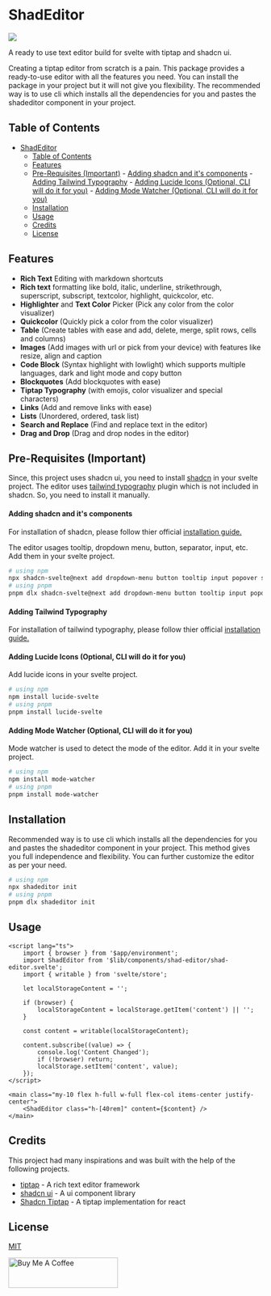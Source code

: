 # ShadEditor
<img src="https://waka-api.dev-tsuzat.workers.dev/ShadEditor" />

A ready to use text editor build for svelte with tiptap and shadcn ui.

Creating a tiptap editor from scratch is a pain. This package provides a ready-to-use editor with all the features you need. You can install the package in your project but it will not give you flexibility. The recommended way is to use cli which installs all the dependencies for you and pastes the shadeditor component in your project.

## Table of Contents

- [ShadEditor](#shadeditor)
	- [Table of Contents](#table-of-contents)
	- [Features](#features)
	- [Pre-Requisites (Important)](#pre-requisites-important)
			- [Adding shadcn and it's components](#adding-shadcn-and-its-components)
			- [Adding Tailwind Typography](#adding-tailwind-typography)
			- [Adding Lucide Icons (Optional, CLI will do it for you)](#adding-lucide-icons-optional-cli-will-do-it-for-you)
			- [Adding Mode Watcher (Optional, CLI will do it for you)](#adding-mode-watcher-optional-cli-will-do-it-for-you)
	- [Installation](#installation)
	- [Usage](#usage)
	- [Credits](#credits)
	- [License](#license)

## Features

- **Rich Text** Editing with markdown shortcuts
- **Rich text** formatting like bold, italic, underline, strikethrough, superscript, subscript, textcolor, highlight, quickcolor, etc.
- **Highlighter** and **Text Color** Picker (Pick any color from the color visualizer)
- **Quickcolor** (Quickly pick a color from the color visualizer)
- **Table** (Create tables with ease and add, delete, merge, split rows, cells and columns)
- **Images** (Add images with url or pick from your device) with features like resize, align and caption
- **Code Block** (Syntax highlight with lowlight) which supports multiple languages, dark and light mode and copy button
- **Blockquotes** (Add blockquotes with ease)
- **Tiptap Typography** (with emojis, color visualizer and special characters)
- **Links** (Add and remove links with ease)
- **Lists** (Unordered, ordered, task list)
- **Search and Replace** (Find and replace text in the editor)
- **Drag and Drop** (Drag and drop nodes in the editor)

## Pre-Requisites (Important)

Since, this project uses shadcn ui, you need to install [shadcn](https://www.shadcn-svelte.com/) in your svelte project. The editor uses [tailwind typography](https://github.com/tailwindlabs/tailwindcss-typography) plugin which is not included in shadcn. So, you need to install it manually.

#### Adding shadcn and it's components

For installation of shadcn, please follow thier official [installation guide.](https://next.shadcn-svelte.com/docs/installation)

The editor usages tooltip, dropdown menu, button, separator, input, etc. Add them in your svelte project.

```bash
# using npm
npx shadcn-svelte@next add dropdown-menu button tooltip input popover separator
# using pnpm
pnpm dlx shadcn-svelte@next add dropdown-menu button tooltip input popover separator
```

#### Adding Tailwind Typography

For installation of tailwind typography, please follow thier official [installation guide.](https://github.com/tailwindlabs/tailwindcss-typography?tab=readme-ov-file#installation)

#### Adding Lucide Icons (Optional, CLI will do it for you)

Add lucide icons in your svelte project.

```bash
# using npm
npm install lucide-svelte
# using pnpm
pnpm install lucide-svelte
```

#### Adding Mode Watcher (Optional, CLI will do it for you)

Mode watcher is used to detect the mode of the editor. Add it in your svelte project.

```bash
# using npm
npm install mode-watcher
# using pnpm
pnpm install mode-watcher
```

## Installation

Recommended way is to use cli which installs all the dependencies for you and pastes the shadeditor component in your project. This method gives you full independence and flexibility. You can further customize the editor as per your need.

```bash
# using npm
npx shadeditor init
# using pnpm
pnpm dlx shadeditor init
```

## Usage

```svelte
<script lang="ts">
	import { browser } from '$app/environment';
	import ShadEditor from '$lib/components/shad-editor/shad-editor.svelte';
	import { writable } from 'svelte/store';

	let localStorageContent = '';

	if (browser) {
		localStorageContent = localStorage.getItem('content') || '';
	}

	const content = writable(localStorageContent);

	content.subscribe((value) => {
		console.log('Content Changed');
		if (!browser) return;
		localStorage.setItem('content', value);
	});
</script>

<main class="my-10 flex h-full w-full flex-col items-center justify-center">
	<ShadEditor class="h-[40rem]" content={$content} />
</main>
```

## Credits

This project had many inspirations and was built with the help of the following projects.

- [tiptap](https://tiptap.dev/) - A rich text editor framework
- [shadcn ui](https://next.shadcn-svelte.com/) - A ui component library
- [Shadcn Tiptap](https://tiptap.niazmorshed.dev/) - A tiptap implementation for react

## License

[MIT](LICENSE)


<a href="https://www.buymeacoffee.com/tsuzat" target="_blank"><img src="https://cdn.buymeacoffee.com/buttons/v2/default-yellow.png" alt="Buy Me A Coffee" style="height: 60px !important;width: 217px !important;" ></a>